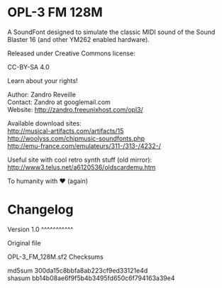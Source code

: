 OPL-3 FM 128M
=============

A SoundFont designed to simulate the classic MIDI sound of the Sound Blaster 16 (and other YM262 enabled hardware).

Released under Creative Commons license:

CC-BY-SA 4.0

Learn about your rights!

Author:  Zandro Reveille  
Contact: Zandro at googlemail.com  
Website: http://zandro.freeunixhost.com/opl3/  

Available download sites:  
http://musical-artifacts.com/artifacts/15  
http://woolyss.com/chipmusic-soundfonts.php  
http://emu-france.com/emulateurs/311-/313-/4232-/  

Useful site with cool retro synth stuff (old mirror):  
http://www3.telus.net/a6120536/oldscardemu.htm

To humanity with ❤ (again)

Changelog
=========

Version 1.0
^^^^^^^^^^^

Original file

OPL-3_FM_128M.sf2 Checksums

md5sum 300da15c8bbfa8ab223cf9ed33121e4d  
shasum bb14b08ae6f9f5b4b3495fd650c6f794163a39e4  

